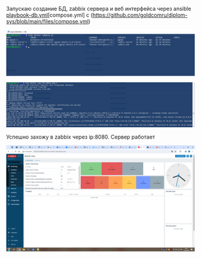Запускаю создание БД, zabbix сервера и веб интерфейса через ansible [playbook-db.yml](https://github.com/goldcomru/diplom-sys/blob/main/files/ansible-playbook-db.yml)[compose.yml] с (https://github.com/goldcomru/diplom-sys/blob/main/files/compose.yml)

![image](https://github.com/goldcomru/SysAdmin/blob/main/db/db4.png)
   
![image](https://github.com/goldcomru/SysAdmin/blob/main/db/db5.png)

Успешно захожу в zabbix через ip:8080. Сервер работает

![image](https://github.com/goldcomru/SysAdmin/blob/main/db/zabbix-docker.png)         
